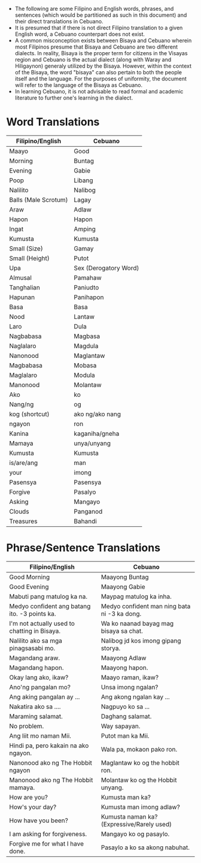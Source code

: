 - The following are some Filipino and English words, phrases, and sentences (which would be partitioned as such in this document) and their direct translations in Cebuano.
- It is presumed that if there is not direct Filipino translation to a given English word, a Cebuano counterpart does not exist.
- A common misconception exists between Bisaya and Cebuano wherein most Filipinos presume that Bisaya and Cebuano are two different dialects. In reality, Bisaya is the proper term for citizens in the Visayas region and Cebuano is the actual dialect (along with Waray and Hiligaynon) generaly utilized by the Bisaya. However, within the context of the Bisaya, the word "bisaya" can also pertain to both the people itself and the language. For the purposes of uniformity, the document will refer to the language of the Bisaya as Cebuano.
- In learning Cebuano, it is not advisable to read formal and academic literature to further one's learning in the dialect. 

# Word Translations

| Filipino/English     | Cebuano               |
| -------------------- | --------------------- |
| Maayo                | Good                  |
| Morning              | Buntag                |
| Evening              | Gabie                 |
| Poop                 | Libang                |
| Nalilito             | Nalibog               |
| Balls (Male Scrotum) | Lagay                 |
| Araw                 | Adlaw                 |
| Hapon                | Hapon                 |
| Ingat                | Amping                |
| Kumusta              | Kumusta               |
| Small (Size)         | Gamay                 |
| Small (Height)       | Putot                 |
| Upa                  | Sex (Derogatory Word) |
| Almusal              | Pamahaw               |
| Tanghalian           | Paniudto              |
| Hapunan              | Panihapon             |
| Basa                 | Basa                  |
| Nood                 | Lantaw                |
| Laro                 | Dula                  |
| Nagbabasa            | Magbasa               |
| Naglalaro            | Magdula               |
| Nanonood             | Maglantaw             |
| Magbabasa            | Mobasa                |
| Maglalaro            | Modula                |
| Manonood             | Molantaw              |
| Ako                  | ko                    |
| Nang/ng              | og                    |
| kog (shortcut)       | ako ng/ako nang       |
| ngayon               | ron                   |
| Kanina               | kaganiha/gneha        |
| Mamaya               | unya/unyang           |
| Kumusta              | Kumusta               |
| is/are/ang           | man                   |
| your                 | imong                 |
| Pasensya             | Pasensya              |
| Forgive              | Pasalyo               |
| Asking               | Mangayo               |
| Clouds               | Panganod              |
| Treasures            | Bahandi               |

# Phrase/Sentence Translations

| Filipino/English                              | Cebuano                                      |
| --------------------------------------------- | -------------------------------------------- |
| Good Morning                                  | Maayong Buntag                               |
| Good Evening                                  | Maayong Gabie                                |
| Mabuti pang matulog ka na.                    | Maypag matulog ka inha.                      |
| Medyo confident ang batang ito. -3 points ka. | Medyo confident man ning bata ni -3 ka dong. |
| I'm not actually used to chatting in Bisaya.  | Wa ko naanad bayag mag bisaya sa chat.       |
| Nalilito ako sa mga pinagsasabi mo.           | Nalibog jd kos imong gipang storya.          |
| Magandang araw.                               | Maayong Adlaw                                |
| Magandang hapon.                              | Maayong hapon.                               |
| Okay lang ako, ikaw?                          | Maayo raman, ikaw?                           |
| Ano'ng pangalan mo?                           | Unsa imong ngalan?                           |
| Ang aking pangalan ay ...                     | Ang akong ngalan kay ...                     |
| Nakatira ako sa ....                          | Nagpuyo ko sa ...                            |
| Maraming salamat.                             | Daghang salamat.                             |
| No problem.                                   | Way sapayan.                                 |
| Ang liit mo naman Mii.                        | Putot man ka Mii.                            |
| Hindi pa, pero kakain na ako ngayon.          | Wala pa, mokaon pako ron.                    |
| Nanonood ako ng The Hobbit ngayon             | Maglantaw ko og the hobbit ron.              |
| Manonood ako ng The Hobbit mamaya.            | Molantaw ko og the Hobbit unyang.            |
| How are you?                                  | Kumusta man ka?                              |
| How's your day?                               | Kumusta man imong adlaw?                     |
| How have you been?                            | Kumusta naman ka? (Expressive/Rarely used)   |
| I am asking for forgiveness.                  | Mangayo ko og pasaylo.                       |
| Forgive me for what I have done.              | Pasaylo a ko sa akong nabuhat.               |
